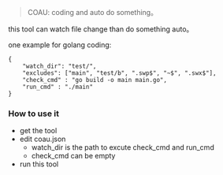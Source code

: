 > COAU: coding and auto do something。

this tool can watch file change than do something auto。


one example for golang coding:
```
{
    "watch_dir": "test/",
    "excludes": ["main", "test/b", ".swp$", "~$", ".swx$"],
    "check_cmd" : "go build -o main main.go",
    "run_cmd" : "./main"
}
```


### How to use it
- get the tool
- edit coau.json
    - watch_dir is the path to excute check_cmd and run_cmd
    - check_cmd can be empty
- run this tool
